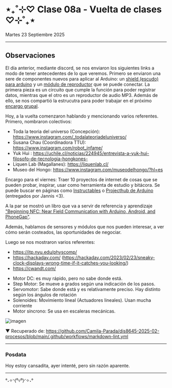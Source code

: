 # ⋆₊˚⊹♡ Clase 08a - Vuelta de clases ♡⊹˚₊⋆

Martes 23 Septiembre 2025

***

## Observaciones

El día anterior, mediante discord, se nos enviaron los siguientes links a modo de tener antecedentes de lo que veremos.
Primero se enviaron una sere de componentes nuevos para aplicar al Arduino: un [shield (escudo) para arduino](https://afel.cl/products/shield-data-logger-para-arduino-uno-mega) y un [módulo de reproductor](https://afel.cl/products/modulo-reproductor-mp3-dfplayer-mini) que se puede conectar. La primera pieza es un circuito que cumple la función para poder registrar datos, mientras que el otro es un reproductor de audio MP3. Además de ello, se nos compartió la estrucutra para poder trabajar en el próximo [encargo grupal](https://github.com/disenoUDP/dis8645-2025-02-procesos/tree/main/00-proyecto-02).

Hoy, a la vuelta comenzaron hablando y mencionando varios referentes. Primero, nombraron colectivos:
- Toda la teoria del universo (Concepción): https://www.instagram.com/_todalateoriadeluniverso/
- Susana Chau (Coordinadora TTU): https://www.instagram.com/robot_infame/
- Yuk Hui : https://uchile.cl/noticias/224945/entrevista-a-yuk-hui-filosofo-de-tecnologia-hongkones-
- Liquen Lab (Magallanes): https://liquenlab.cl/
- Museo del Hongo: https://www.instagram.com/museodelhongo/?hl=es

Encargo para el viernes: Traer 10 proyectos de internet de cosas que se pueden probar, inspirar, usar como herramienta de estudio y bitácora.
Se puede buscar en páginas como [Instructables](https://www.instructables.com/) o [Projecthub de Arduino](https://projecthub.arduino.cc/) (entregados por Jannis <3).

A la par se mostró un libro que va a servir de referencia y aprendizaje ["Beginning NFC: Near Field Communication with Arduino, Android, and PhoneGap"](https://books.google.cl/books?id=ScuYAgAAQBAJ&printsec=copyright&redir_esc=y#v=onepage&q&f=false).

Además, hablamos de sensores y módulos que nos pueden interesar, a ver cómo serán costeados, las oportunidades de negociar.

Luego se nos mostraron varios referentes: 

- https://itp.nyu.edu/physcomp/
- https://hackaday.com/ (https://hackaday.com/2023/02/23/sneaky-clock-displays-wrong-time-if-it-catches-you-looking/)
- https://cwandt.com/

* Motor DC: es muy rápido, pero no sabe donde está.
* Step Motor: Se mueve a grados según una indicación de los pasos.
* Servomotor: Sabe donde está y es relativamente preciso. Hay distinto según los ángulos de rotación
* Solenoides: Movimiento líneal (Actuadores lineales). Usan mucha corriente
* Motor síncrono: Se usa en escaleras mecánicas.


![imagen](./imagenes/a1.png)

▼ Recuperado de: https://github.com/Camila-Parada/dis8645-2025-02-procesos/blob/main/.github/workflows/markdown-lint.yml

***

### Posdata

Hoy estoy cansadita, ayer intenté, pero sin razón aparente.

***

°˖✧◝(⁰▿⁰)◜✧˖°
